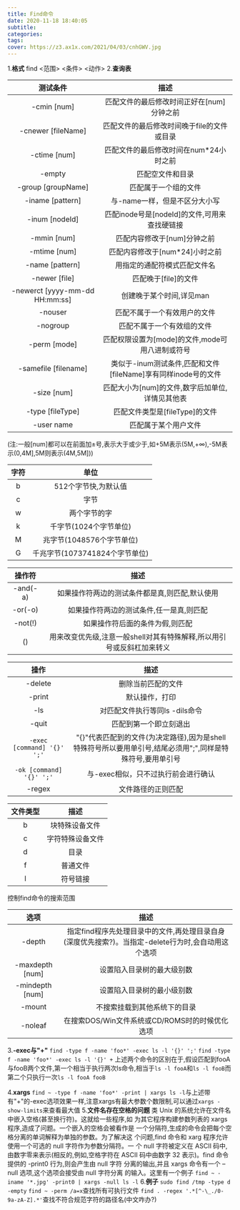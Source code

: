 ```yaml
---
title: Find命令
date: 2020-11-18 18:40:05
subtitle:
categories:
tags:
cover: https://z3.ax1x.com/2021/04/03/cnhGWV.jpg
---
```

1.**格式** 
find <范围> <条件> <动作>
2.**查询表**

|测试条件|描述|
|:-:|:-:|
|-cmin [num]|匹配文件的最后修改时间正好在[num]分钟之前|
|-cnewer [fileName]|匹配文件的最后修改时间晚于file的文件或目录|
|-ctime [num]|匹配文件的最后修改时间在num\*24小时之前|
|-empty|匹配空文件和目录|
|-group [groupName]|匹配属于一个组的文件|
|-iname [pattern]|与-name一样，但是不区分大小写|
|-inum [nodeId]|匹配inode号是[nodeId]的文件,可用来查找硬链接|
|-mmin [num]|匹配内容修改于[num]分钟之前|
|-mtime [num]|匹配内容修改于[num\*24]小时之前|
|-name [pattern]|用指定的通配符模式匹配文件名|
|-newer [file]|匹配晚于[file]的文件|
|-newerct [yyyy-mm-dd HH:mm:ss]|创建晚于某个时间,详见man|
|-nouser|匹配不属于一个有效用户的文件|
|-nogroup|匹配不属于一个有效组的文件|
|-perm [mode]|匹配权限设置为[mode]的文件,mode可用八进制或符号|
|-samefile [filename]|类似于-inum测试条件,匹配和文件[fileName]享有同样inode号的文件|
|-size [num]|匹配大小为[num]的文件,数字后加单位,详情见其他表|
|-type [fileType]|匹配文件类型是[fileType]的文件|
|-user name|匹配属于某个用户文件|


(注:一般[num]都可以在前面加±号,表示大于或少于,如+5M表示(5M,+∞),-5M表示(0,4M],5M则表示(4M,5M]))


|字符|单位|
|:-:|:-:|
|b|512个字节快,为默认值|
|c|字节|
|w|两个字节的字|
|k|千字节(1024个字节单位)|
|M|兆字节(1048576个字节单位)|
|G|千兆字节(1073741824个字节单位)|


|操作符|描述|
|:-:|:-:|
|-and(-a)|如果操作符两边的测试条件都是真,则匹配,默认使用|
|-or(-o)|如果操作符两边的测试条件,任一是真,则匹配|
|-not(!)|如果操作符后面的条件为假,则匹配|
|()|用来改变优先级,注意一般shell对其有特殊解释,所以用引号或反斜杠加来转义|


|操作|描述|
|:-:|:-:|
|-delete|删除当前匹配的文件|
|-print|默认操作，打印|
|-ls|对匹配文件执行等同ls -dils命令|
|-quit|匹配到第一个即立刻退出|
|`-exec [command] '{}' ';'`|"{}"代表匹配到的文件(为决定路径),因为是shell特殊符号所以要用单引号,结尾必须用";",同样是特殊符号,要用单引号|
|`-ok [command] '{}' ';'`|与-exec相似，只不过执行前会进行确认|
|-regex|文件路径的正则匹配|


|文件类型|描述|
|:-:|:-:|
|b|块特殊设备文件|
|c|字符特殊设备文件|
|d|目录|
|f|普通文件|
|l|符号链接|


控制find命令的搜索范围


|选项|描述|
|:-:|:-:|
|-depth|指定find程序先处理目录中的文件,再处理目录自身(深度优先搜索?)。当指定-delete行为时,会自动用这个选项|
|-maxdepth [num]|设置陷入目录树的最大级别数|
|-mindepth [num]|设置陷入目录树的最小级别数|
|-mount|不搜索挂载到其他系统下的目录|
|-noleaf|在搜索DOS/Win文件系统或CD/ROMS时的时候优化选项|


3.**-exec与"+"**
`find -type f -name 'foo*' -exec ls -l '{}' ';'`
`find -type f -name 'foo*' -exec ls -l '{}' +`
上述两个命令的区别在于,假设匹配到fooA与fooB两个文件,第一个相当于执行两次ls命令,相当于`ls -l fooA`和`ls -l fooB`而第二个只执行一次`ls -l fooA fooB`

4.**xargs**
`find ~ -type f -name 'foo*' -print | xargs ls -l`与上述带有"+"的-exec选项效果一样,注意xargs有最大参数个数限制,可以通过`xargs -show-limits`来查看最大值
5.**文件名存在空格的问题**
类 Unix 的系统允许在文件名中嵌入空格(甚至换行符)。这就给一些程序,如
为其它程序构建参数列表的 xargs 程序,造成了问题。一个嵌入的空格会被看作是
一个分隔符,生成的命令会把每个空格分离的单词解释为单独的参数。为了解决这
个问题,find 命令和 xarg 程序允许使用一个可选的 null 字符作为参数分隔符。一
个 null 字符被定义在 ASCII 码中,由数字零来表示(相反的,例如,空格字符在
ASCII 码中由数字 32 表示)。find 命令提供的 -print0 行为,则会产生由 null 字符
分离的输出,并且 xargs 命令有一个 –null 选项,这个选项会接受由 null 字符分离
的输入。这里有一个例子
`find ~ -iname '*.jpg' -print0 | xargs -null ls -l`
6.**例子**
`sudo find /tmp -type d -empty`
`find ~ -perm /a=x`查找所有可执行文件
`find . -regex '.*[^-\_./0-9a-zA-Z].*'`查找不符合规范字符的路径名(中文咋办?)
